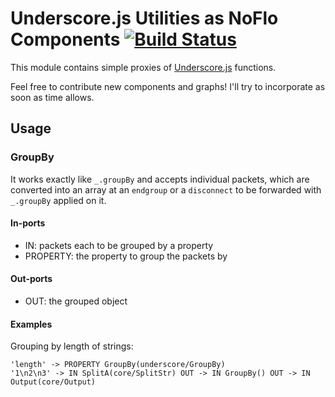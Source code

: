 Underscore.js Utilities as NoFlo Components [![Build Status](https://secure.travis-ci.org/kenhkan/noflo-underscore.png?branch=master)](https://travis-ci.org/kenhkan/noflo-underscore)
===============================

This module contains simple proxies of
[Underscore.js](http://underscorejs.org/) functions.

Feel free to contribute new components and graphs! I'll try to
incorporate as soon as time allows.


Usage
-------------------------------

### GroupBy ###

It works exactly like `_.groupBy` and accepts individual packets, which
are converted into an array at an `endgroup` or a `disconnect` to be
forwarded with `_.groupBy` applied on it.

#### In-ports

  * IN: packets each to be grouped by a property
  * PROPERTY: the property to group the packets by

#### Out-ports

  * OUT: the grouped object

#### Examples

Grouping by length of strings:

    'length' -> PROPERTY GroupBy(underscore/GroupBy)
    '1\n2\n3' -> IN SplitA(core/SplitStr) OUT -> IN GroupBy() OUT -> IN Output(core/Output)
